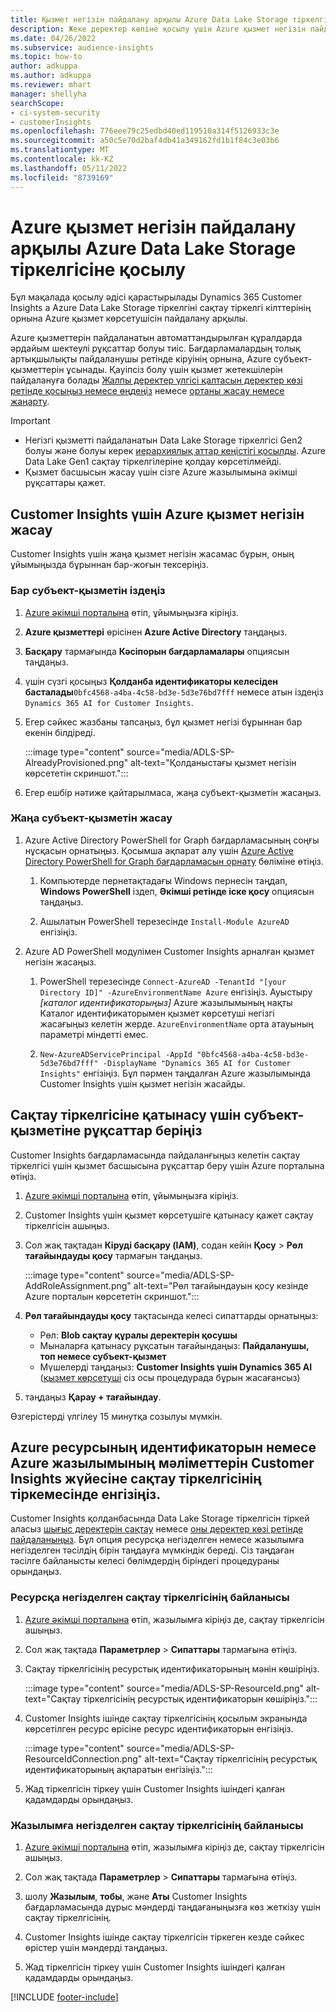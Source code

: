```yaml
---
title: Қызмет негізін пайдалану арқылы Azure Data Lake Storage тіркелгісіне қосылу
description: Жеке деректер көліне қосылу үшін Azure қызмет негізін пайдаланыңыз.
ms.date: 04/26/2022
ms.subservice: audience-insights
ms.topic: how-to
author: adkuppa
ms.author: adkuppa
ms.reviewer: mhart
manager: shellyha
searchScope:
- ci-system-security
- customerInsights
ms.openlocfilehash: 776eee79c25edbd40ed119510a314f5126933c3e
ms.sourcegitcommit: a50c5e70d2baf4db41a349162fd1b1f84c3e03b6
ms.translationtype: MT
ms.contentlocale: kk-KZ
ms.lasthandoff: 05/11/2022
ms.locfileid: "8739169"
---
```

# <a name="connect-to-an-azure-data-lake-storage-account-by-using-an-azure-service-principal"></a>Azure қызмет негізін пайдалану арқылы Azure Data Lake Storage тіркелгісіне қосылу

Бұл мақалада қосылу әдісі қарастырылады Dynamics 365 Customer Insights а Azure Data Lake Storage тіркелгіні сақтау тіркелгі кілттерінің орнына Azure қызмет көрсетушісін пайдалану арқылы. 

Azure қызметтерін пайдаланатын автоматтандырылған құралдарда әрдайым шектеулі рұқсаттар болуы тиіс. Бағдарламалардың толық артықшылықты пайдаланушы ретінде кіруінің орнына, Azure субъект-қызметтерін ұсынады. Қауіпсіз болу үшін қызмет жетекшілерін пайдалануға болады [Жалпы деректер үлгісі қалтасын деректер көзі ретінде қосыңыз немесе өңдеңіз](connect-common-data-model.md) немесе [ортаны жасау немесе жаңарту](create-environment.md).

> [!IMPORTANT]
> - Негізгі қызметті пайдаланатын Data Lake Storage тіркелгісі Gen2 болуы және болуы керек [иерархиялық аттар кеңістігі қосылды](/azure/storage/blobs/data-lake-storage-namespace). Azure Data Lake Gen1 сақтау тіркелгілеріне қолдау көрсетілмейді.
> - Қызмет басшысын жасау үшін сізге Azure жазылымына әкімші рұқсаттары қажет.

## <a name="create-an-azure-service-principal-for-customer-insights"></a>Customer Insights үшін Azure қызмет негізін жасау

Customer Insights үшін жаңа қызмет негізін жасамас бұрын, оның ұйымыңызда бұрыннан бар-жоғын тексеріңіз.

### <a name="look-for-an-existing-service-principal"></a>Бар субъект-қызметін іздеңіз

1. [Azure әкімші порталына](https://portal.azure.com) өтіп, ұйымыңызға кіріңіз.

2. **Azure қызметтері** өрісінен **Azure Active Directory** таңдаңыз.

3. **Басқару** тармағында **Кәсіпорын бағдарламалары** опциясын таңдаңыз.

4. үшін сүзгі қосыңыз **Қолданба идентификаторы келесіден басталады**`0bfc4568-a4ba-4c58-bd3e-5d3e76bd7fff` немесе атын іздеңіз `Dynamics 365 AI for Customer Insights`.

5. Егер сәйкес жазбаны тапсаңыз, бұл қызмет негізі бұрыннан бар екенін білдіреді. 
   
   :::image type="content" source="media/ADLS-SP-AlreadyProvisioned.png" alt-text="Қолданыстағы қызмет негізін көрсететін скриншот.":::
   
6. Егер ешбір нәтиже қайтарылмаса, жаңа субъект-қызметін жасаңыз.

### <a name="create-a-new-service-principal"></a>Жаңа субъект-қызметін жасау

1. Azure Active Directory PowerShell for Graph бағдарламасының соңғы нұсқасын орнатыңыз. Қосымша ақпарат алу үшін [Azure Active Directory PowerShell for Graph бағдарламасын орнату](/powershell/azure/active-directory/install-adv2) бөліміне өтіңіз.

   1. Компьютерде пернетақтадағы Windows пернесін таңдап, **Windows PowerShell** іздеп, **Әкімші ретінде іске қосу** опциясын таңдаңыз.
   
   1. Ашылатын PowerShell терезесінде `Install-Module AzureAD` енгізіңіз.

2. Azure AD PowerShell модулімен Customer Insights арналған қызмет негізін жасаңыз.

   1. PowerShell терезесінде `Connect-AzureAD -TenantId "[your Directory ID]" -AzureEnvironmentName Azure` енгізіңіз. Ауыстыру *[каталог идентификаторыңыз]* Azure жазылымының нақты Каталог идентификаторымен қызмет көрсетуші негізгі жасағыңыз келетін жерде. `AzureEnvironmentName` орта атауының параметрі міндетті емес.
  
   1. `New-AzureADServicePrincipal -AppId "0bfc4568-a4ba-4c58-bd3e-5d3e76bd7fff" -DisplayName "Dynamics 365 AI for Customer Insights"` енгізіңіз. Бұл пәрмен таңдалған Azure жазылымында Customer Insights үшін қызмет негізін жасайды. 

## <a name="grant-permissions-to-the-service-principal-to-access-the-storage-account"></a>Сақтау тіркелгісіне қатынасу үшін субъект-қызметіне рұқсаттар беріңіз

Customer Insights бағдарламасында пайдаланғыңыз келетін сақтау тіркелгісі үшін қызмет басшысына рұқсаттар беру үшін Azure порталына өтіңіз.

1. [Azure әкімші порталына](https://portal.azure.com) өтіп, ұйымыңызға кіріңіз.

1. Customer Insights үшін қызмет көрсетушіге қатынасу қажет сақтау тіркелгісін ашыңыз.

1. Сол жақ тақтадан **Кіруді басқару (IAM)**, содан кейін **Қосу** > **Рөл тағайындауды қосу** тармағын таңдаңыз.

   :::image type="content" source="media/ADLS-SP-AddRoleAssignment.png" alt-text="Рөл тағайындауын қосу кезінде Azure порталын көрсететін скриншот.":::

1. **Рөл тағайындауды қосу** тақтасында келесі сипаттарды орнатыңыз:
   - Рөл: **Blob сақтау құралы деректерін қосушы**
   - Мыналарға қатынасу рұқсатын тағайындаңыз: **Пайдаланушы, топ немесе субъект-қызмет**
   - Мүшелерді таңдаңыз: **Customer Insights үшін Dynamics 365 AI** ([қызмет көрсетуші](#create-a-new-service-principal) сіз осы процедурада бұрын жасағансыз)

1.  таңдаңыз **Қарау + тағайындау**.

Өзгерістерді үлгілеу 15 минутқа созылуы мүмкін.

## <a name="enter-the-azure-resource-id-or-the-azure-subscription-details-in-the-storage-account-attachment-to-customer-insights"></a>Azure ресурсының идентификаторын немесе Azure жазылымының мәліметтерін Customer Insights жүйесіне сақтау тіркелгісінің тіркемесінде енгізіңіз.

Customer Insights қолданбасында Data Lake Storage тіркелгісін тіркей аласыз [шығыс деректерін сақтау](manage-environments.md) немесе [оны деректер көзі ретінде пайдаланыңыз](connect-dataverse-managed-lake.md). Бұл опция ресурсқа негізделген немесе жазылымға негізделген тәсілдің бірін таңдауға мүмкіндік береді. Сіз таңдаған тәсілге байланысты келесі бөлімдердің біріндегі процедураны орындаңыз.

### <a name="resource-based-storage-account-connection"></a>Ресурсқа негізделген сақтау тіркелгісінің байланысы

1. [Azure әкімші порталына](https://portal.azure.com) өтіп, жазылымға кіріңіз де, сақтау тіркелгісін ашыңыз.

1. Сол жақ тақтада **Параметрлер** > **Сипаттары** тармағына өтіңіз.

1. Сақтау тіркелгісінің ресурстық идентификаторының мәнін көшіріңіз.

   :::image type="content" source="media/ADLS-SP-ResourceId.png" alt-text="Сақтау тіркелгісінің ресурстық идентификаторын көшіріңіз.":::

1. Customer Insights ішінде сақтау тіркелгісінің қосылым экранында көрсетілген ресурс өрісіне ресурс идентификаторын енгізіңіз.

   :::image type="content" source="media/ADLS-SP-ResourceIdConnection.png" alt-text="Сақтау тіркелгісінің ресурстық идентификаторының ақпаратын енгізіңіз.":::   

1. Жад тіркелгісін тіркеу үшін Customer Insights ішіндегі қалған қадамдарды орындаңыз.

### <a name="subscription-based-storage-account-connection"></a>Жазылымға негізделген сақтау тіркелгісінің байланысы

1. [Azure әкімші порталына](https://portal.azure.com) өтіп, жазылымға кіріңіз де, сақтау тіркелгісін ашыңыз.

1. Сол жақ тақтада **Параметрлер** > **Сипаттары** тармағына өтіңіз.

1. шолу **Жазылым**, **тобы**, және **Аты** Customer Insights бағдарламасында дұрыс мәндерді таңдағаныңызға көз жеткізу үшін сақтау тіркелгісінің.

1. Customer Insights ішінде сақтау тіркелгісін тіркеген кезде сәйкес өрістер үшін мәндерді таңдаңыз.

1. Жад тіркелгісін тіркеу үшін Customer Insights ішіндегі қалған қадамдарды орындаңыз.


[!INCLUDE [footer-include](includes/footer-banner.md)]